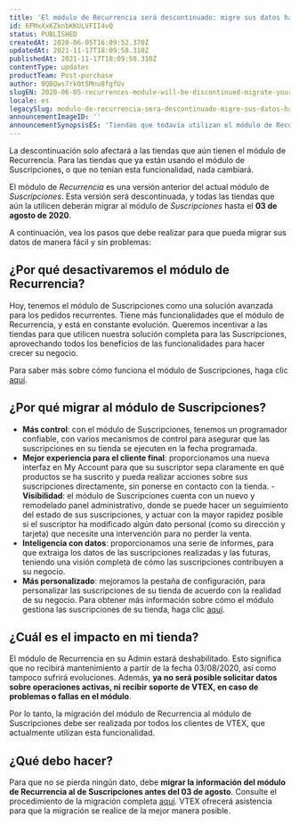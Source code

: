 ```yaml
---
title: 'El módulo de Recurrencia será descontinuado: migre sus datos hasta el mes de agosto '
id: 6FMxXxKZknbKKULVFII4vQ
status: PUBLISHED
createdAt: 2020-06-05T16:09:52.370Z
updatedAt: 2021-11-17T18:09:58.310Z
publishedAt: 2021-11-17T18:09:58.310Z
contentType: updates
productTeam: Post-purchase
author: 0QBQws7rk0t5Mnu8fgfUv
slugEN: 2020-06-05-recurrences-module-will-be-discontinued-migrate-your-data-until-august
locale: es
legacySlug: modulo-de-recurrencia-sera-descontinuado-migre-sus-datos-hasta-agosto
announcementImageID: ''
announcementSynopsisES: 'Tiendas que todavía utilizan el módulo de Recurrencia deben migrar para Suscripciones hasta el 03 de agosto de 2020'
---
```


<div class="alet alert-info">
La descontinuación solo afectará a las tiendas que aún tienen el módulo de Recurrencia. Para las tiendas que ya están usando el módulo de Suscripciones, o que no tenían esta funcionalidad, nada cambiará. 
</div>

El módulo de *Recurrencia* es una versión anterior del actual módulo de *Suscripciones*. Esta versión será descontinuada, y todas las tiendas que aún la utilicen deberán migrar al módulo de *Suscripciones* hasta el **03 de agosto de 2020**. 

A continuación, vea los pasos que debe realizar para que pueda migrar sus datos de manera fácil y sin problemas:

## ¿Por qué desactivaremos el módulo de Recurrencia?

Hoy, tenemos el módulo de Suscripciones como una solución avanzada para los pedidos recurrentes. Tiene más funcionalidades que el módulo de Recurrencia, y está en constante evolución. Queremos incentivar a las tiendas para que utilicen nuestra solución completa para las Suscripciones, aprovechando todos los beneficios de las funcionalidades para hacer crecer su negocio.  

Para saber más sobre cómo funciona el módulo de Suscripciones, haga clic [aquí](/es/tutorial/como-funciona-a-assinatura--frequentlyAskedQuestions_4453).

## ¿Por qué migrar al módulo de Suscripciones?

- **Más control**: con el módulo de Suscripciones, tenemos un programador confiable, con varios mecanismos de control para asegurar que las suscripciones en su tienda se ejecuten en la fecha programada.
- **Mejor experiencia para el cliente final**: proporcionamos una nueva interfaz en My Account para que su suscriptor sepa claramente en qué productos se ha suscrito y pueda realizar acciones sobre sus suscripciones directamente, sin ponerse en contacto con la tienda.
-**Visibilidad**: el módulo de Suscripciones cuenta con un nuevo y remodelado panel administrativo, donde se puede hacer un seguimiento del estado de sus suscripciones, y actuar con la mayor rapidez posible si el suscriptor ha modificado algún dato personal (como su dirección y tarjeta) que necesite una intervención para no perder la venta.
- **Inteligencia con datos**: proporcionamos una serie de informes, para que extraiga los datos de las suscripciones realizadas y las futuras, teniendo una visión completa de cómo las suscripciones contribuyen a su negocio.
- **Más personalizado**: mejoramos la pestaña de configuración, para personalizar las suscripciones de su tienda de acuerdo con la realidad de su negocio.
Para obtener más información sobre cómo el módulo gestiona las suscripciones de su tienda, haga clic [aquí](/es/tutorial/como-gerenciar-assinaturas--6Jk50FPbv6iuz1OsFypv8x).

## ¿Cuál es el impacto en mi tienda?

El módulo de Recurrencia en su Admin estará deshabilitado. Esto significa que no recibirá mantenimiento a partir de la fecha 03/08/2020, así como tampoco sufrirá evoluciones. Además, **ya no será posible solicitar datos sobre operaciones activas, ni recibir soporte de VTEX, en caso de problemas o fallas en el módulo**.

Por lo tanto, la migración del módulo de Recurrencia al módulo de Suscripciones debe ser realizada por todos los clientes de VTEX, que actualmente utilizan esta funcionalidad.

## ¿Qué debo hacer?

Para que no se pierda ningún dato, debe **migrar la información del módulo de Recurrencia al de Suscripciones antes del 03 de agosto**. Consulte el procedimiento de la migración completa [aquí](/es/tutorial/como-migrar-da-recorrencia-v1-para-assinaturas-v2--3nJ4pbsRHEyKmvoN0foYRi). VTEX ofrecerá asistencia para que la migración se realice de la mejor manera posible. 

